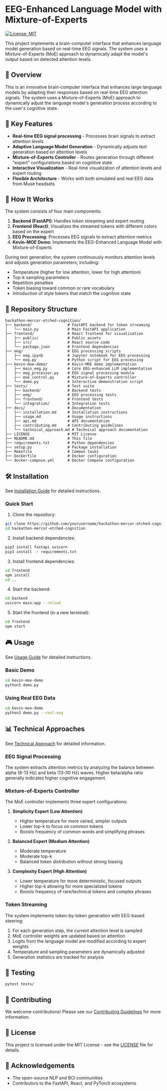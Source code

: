 # EEG-Enhanced Language Model with Mixture-of-Experts

[![License: MIT](https://img.shields.io/badge/License-MIT-yellow.svg)](https://opensource.org/licenses/MIT)

This project implements a brain-computer interface that enhances language model generation based on real-time EEG signals. The system uses a Mixture-of-Experts (MoE) approach to dynamically adapt the model's output based on detected attention levels.

## 📑 Overview

This is an innovative brain-computer interface that enhances large language models by adapting their responses based on real-time EEG attention signals. The system uses a Mixture-of-Experts (MoE) approach to dynamically adjust the language model's generation process according to the user's cognitive state.

## 🧠 Key Features

- **Real-time EEG signal processing** - Processes brain signals to extract attention levels
- **Adaptive Language Model Generation** - Dynamically adjusts text generation based on attention levels
- **Mixture-of-Experts Controller** - Routes generation through different "expert" configurations based on cognitive state
- **Interactive Visualization** - Real-time visualization of attention levels and expert routing
- **Flexible Architecture** - Works with both simulated and real EEG data from Muse headsets

## 🔬 How It Works

The system consists of four main components:

1. **Backend (FastAPI)**: Handles token streaming and expert routing
2. **Frontend (React)**: Visualizes the streamed tokens with different colors based on the expert
3. **EEG Processing**: Processes EEG signals to extract attention metrics
4. **Kevin-MOE Demo**: Implements the EEG-Enhanced Language Model with Mixture-of-Experts

During text generation, the system continuously monitors attention levels and adjusts generation parameters, including:
- Temperature (higher for low attention, lower for high attention)
- Top-k sampling parameters
- Repetition penalties
- Token biasing toward common or rare vocabulary
- Introduction of style tokens that match the cognitive state

## 📂 Repository Structure

```
hackathon-mercor-etched-cognition/
├── backend/                # FastAPI backend for token streaming
│   └── main.py             # Main FastAPI application
├── frontend/               # React frontend for visualization
│   ├── public/             # Public assets
│   ├── src/                # React source code
│   └── package.json        # Frontend dependencies
├── eeg/                    # EEG processing scripts
│   ├── eeg.ipynb           # Jupyter notebook for EEG processing
│   └── eeg.py              # Python script for EEG processing
├── kevin-moe-demo/         # Kevin-MOE demo implementation
│   ├── main_eeg.py         # Core EEG-enhanced LLM implementation
│   ├── eeg_processor.py    # EEG signal processing module
│   ├── moe_control.py      # Mixture-of-Experts controller
│   └── demo.py             # Interactive demonstration script
├── tests/                  # Test suite
│   ├── backend/            # Backend tests
│   ├── eeg/                # EEG processing tests
│   ├── frontend/           # Frontend tests
│   └── integration/        # Integration tests
├── docs/                   # Documentation
│   ├── installation.md     # Installation instructions
│   ├── usage.md            # Usage instructions
│   ├── api.md              # API documentation
│   ├── contributing.md     # Contributing guidelines
│   └── technical_approach.md # Technical approach documentation
├── LICENSE                 # MIT License
├── README.md               # This file
├── requirements.txt        # Python dependencies
├── setup.py                # Package installation
├── Makefile                # Common tasks
├── Dockerfile              # Docker configuration
└── docker-compose.yml      # Docker Compose configuration
```

## 🛠️ Installation

See [Installation Guide](docs/installation.md) for detailed instructions.

### Quick Start

1. Clone the repository:
```bash
git clone https://github.com/yourusername/hackathon-mercor-etched-cognition.git
cd hackathon-mercor-etched-cognition
```

2. Install backend dependencies:
```bash
pip3 install fastapi uvicorn
pip3 install -r requirements.txt
```

3. Install frontend dependencies:
```bash
cd frontend
npm install
cd ..
```

4. Start the backend:
```bash
cd backend
uvicorn main:app --reload
```

5. Start the frontend (in a new terminal):
```bash
cd frontend
npm start
```

## 🎮 Usage

See [Usage Guide](docs/usage.md) for detailed instructions.

### Basic Demo

```bash
cd kevin-moe-demo
python3 demo.py
```

### Using Real EEG Data

```bash
cd kevin-moe-demo
python3 demo.py --real-eeg
```

## 📊 Technical Approaches

See [Technical Approach](docs/technical_approach.md) for detailed information.

### EEG Signal Processing

The system extracts attention metrics by analyzing the balance between alpha (8-13 Hz) and beta (13-30 Hz) waves. Higher beta/alpha ratio generally indicates higher cognitive engagement.

### Mixture-of-Experts Controller

The MoE controller implements three expert configurations:

1. **Simplicity Expert (Low Attention)**
   - Higher temperature for more varied, simpler outputs
   - Lower top-k to focus on common tokens
   - Boosts frequency of common words and simplifying phrases

2. **Balanced Expert (Medium Attention)**
   - Moderate temperature
   - Moderate top-k
   - Balanced token distribution without strong biasing

3. **Complexity Expert (High Attention)**
   - Lower temperature for more deterministic, focused outputs
   - Higher top-k allowing for more specialized tokens
   - Boosts frequency of rare/technical tokens and complex phrases

### Token Streaming

The system implements token-by-token generation with EEG-based steering:

1. For each generation step, the current attention level is sampled
2. MoE controller weights are updated based on attention
3. Logits from the language model are modified according to expert weights
4. Temperature and sampling parameters are dynamically adjusted
5. Generation statistics are tracked for analysis

## 🧪 Testing

```bash
pytest tests/
```

## 🤝 Contributing

We welcome contributions! Please see our [Contributing Guidelines](docs/contributing.md) for more information.

## 📄 License

This project is licensed under the MIT License - see the [LICENSE](LICENSE) file for details.

## 🙏 Acknowledgements

- The open-source NLP and BCI communities
- Contributors to the FastAPI, React, and PyTorch ecosystems
